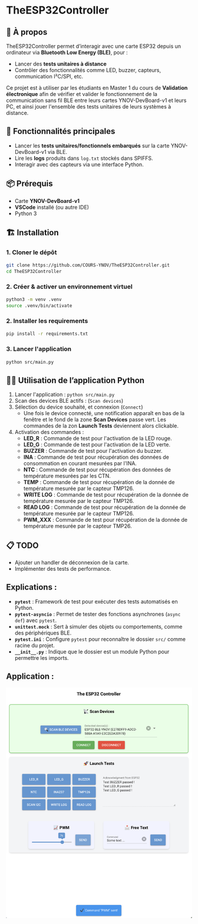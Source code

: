 

# TheESP32Controller
## 🧠 À propos

TheESP32Controller permet d’interagir avec une carte ESP32 depuis un ordinateur via **Bluetooth Low Energy (BLE)**, pour :

- Lancer des **tests unitaires à distance**
- Contrôler des fonctionnalités comme LED, buzzer, capteurs, communication I²C/SPI, etc.

Ce projet est à utiliser par les étudiants en Master 1 du cours de **Validation électronique** afin de vérifier et valider le fonctionnement de la communication sans fil BLE entre leurs cartes YNOV-DevBoard-v1 et leurs PC, et ainsi jouer l'ensemble des tests unitaires de leurs systèmes à distance.

## 🚀 Fonctionnalités principales

- Lancer les **tests unitaires/fonctionnels embarqués** sur la carte YNOV-DevBoard-v1 via BLE.
- Lire les **logs** produits dans `log.txt` stockés dans SPIFFS.
- Interagir avec des capteurs via une interface Python.

## 📦 Prérequis

- Carte **YNOV-DevBoard-v1**
- **VSCode** installé (ou autre IDE)
- Python 3

## 🏗️ Installation
### 1. Cloner le dépôt

```bash
git clone https://github.com/COURS-YNOV/TheESP32Controller.git
cd TheESP32Controller
```

### 2. Créer & activer un environnement virtuel

```bash
python3 -m venv .venv
source .venv/bin/activate
```

### 2. Installer les requirements

```bash
pip install -r requirements.txt
```

### 3. Lancer l'application

```bash
python src/main.py
```

## 🚶‍♂️ Utilisation de l’application Python

1. Lancer l'application : ```python src/main.py```
2. Scan des devices BLE actifs : (```Scan devices```)
3. Sélection du device souhaité, et connexion (```Connect```)
    - Une fois le device connecté, une notification apparaît en bas de la fenêtre et le fond de la zone **Scan Devices** passe vert. Les commandes de la zon **Launch Tests** deviennent alors clickable.
3. Activation des commandes :  
   - **LED_R** : Commande de test pour l'activation de la LED rouge.
   - **LED_G** : Commande de test pour l'activation de la LED verte.
   - **BUZZER** : Commande de test pour l'activation du buzzer.
   - **INA** : Commande de test pour récupération des données de consommation en courant mesurées par l'INA.
   - **NTC** : Commande de test pour récupération des données de température mesurées par les CTN.
   - **TEMP** : Commande de test pour récupération de la donnée de température mesurée par le capteur TMP126.
   - **WRITE LOG** : Commande de test pour récupération de la donnée de température mesurée par le capteur TMP126.
   - **READ LOG** : Commande de test pour récupération de la donnée de température mesurée par le capteur TMP126.
   - **PWM_XXX** : Commande de test pour récupération de la donnée de température mesurée par le capteur TMP26.

## 📋 TODO

- Ajouter un handler de déconnexion de la carte.
- Implémenter des tests de performance.

## Explications :

- **`pytest`** : Framework de test pour exécuter des tests automatisés en Python.  
- **`pytest-asyncio`** : Permet de tester des fonctions asynchrones (`async def`) avec `pytest`.  
- **`unittest.mock`** : Sert à simuler des objets ou comportements, comme des périphériques BLE.  
- **`pytest.ini`** : Configure `pytest` pour reconnaître le dossier `src/` comme racine du projet.  
- **`__init__.py`** : Indique que le dossier est un module Python pour permettre les imports.  

## Application : 
![The app : ](images/TheESP32Controller.png)
